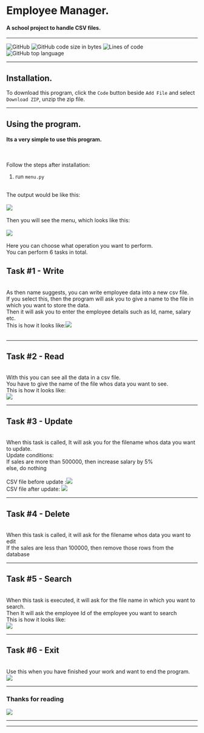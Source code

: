 # Employee Manager.

#### A school project to handle CSV files.

<hr>

![GitHub](https://img.shields.io/github/license/awesomehet2124/EmployeeManager?style=for-the-badge)
![GitHub code size in bytes](https://img.shields.io/github/languages/code-size/awesomehet2124/EmployeeManager?style=for-the-badge)
![Lines of code](https://img.shields.io/tokei/lines/github/awesomehet2124/EmployeeManager?style=for-the-badge)
![GitHub top language](https://img.shields.io/github/languages/top/awesomehet2124/EmployeeManager?style=for-the-badge)

<hr>

## Installation.

To download this program, click the `Code` button beside `Add File` and select `Download ZIP`, unzip the zip file.
<hr>

## Using the program.
#### Its a very simple to use this program.
<br>

Follow the steps after installation:
1. run `menu.py`
<br>
The output would be like this:
<br><br>
<img src="https://i.imgur.com/eYSv6IO.png">
<br><br>
Then you will see the menu, which looks like this:
<br><br>
<img src="https://imgur.com/jNWsUK0.jpg">
<br><br>
Here you can choose what operation you want to perform.
<br>
You can perform 6 tasks in total.

## Task #1 - Write
<br>
As then name suggests, you can write employee data into a new csv file.
<br>
If you select this, then the program will ask you to give a name to the file in which you want to store the data.
<br>
Then it will ask you to enter the employee details such as Id, name, salary etc.
<br>
This is how it looks like:<img src="https://imgur.com/bicvgi4.jpg">
<br><br>
<hr>

## Task #2 - Read
<br>
With this you can see all the data in a csv file.
<br>
You have to give the name of the file whos data you want to see.
<br>
This is how it looks like:
<br>
<img src = "https://imgur.com/GdXBJji.jpg">
<hr>

## Task #3 - Update
<br>
When this task is called, It will ask you for the filename whos data you want to update.
<br>
Update conditions:
<br>
If sales are more than 500000, then increase salary by 5%
<br>
else, do nothing
<br>
<br>
CSV file before update :<img src = "https://imgur.com/27MOZmN.jpg">
<br>
CSV file after update: <img src ="https://imgur.com/NutfsxZ.jpg">
<hr>

## Task #4 - Delete
<br>
When this task is called, it will ask for the filename whos data you want to edit
<br>
If the sales are less than 100000, then remove those rows from the database
<br>
<hr>

## Task #5 - Search
<br>
When this task is executed, it will ask for the file name in which you want to search.
<br>Then It will ask the employee Id of the employee you want to search
<br>
This is how it looks like:
<br>
<img src="https://imgur.com/63uJagJ.jpg">
<hr>

## Task #6 - Exit
<br>
Use this when you have finished your work and want to end the program.
<br>
<img src="https://imgur.com/XmES7hR.jpg">
<hr>

### Thanks for reading

<img src = "https://imgur.com/12qKRLJ.gif">
<hr><hr>
